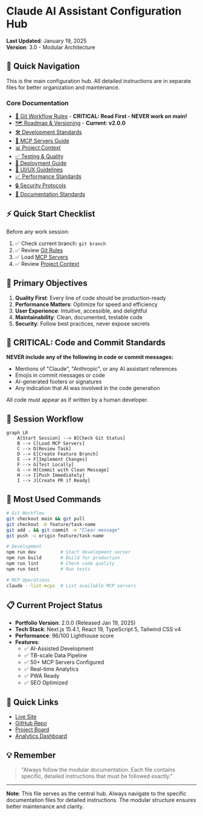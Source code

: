 # Claude AI Assistant Configuration Hub

**Last Updated**: January 19, 2025  
**Version**: 3.0 - Modular Architecture

## 📁 Quick Navigation

This is the main configuration hub. All detailed instructions are in separate files for better organization and maintenance.

### Core Documentation
- [🚨 Git Workflow Rules](./docs/claude/GIT_RULES.md) - **CRITICAL: Read First - NEVER work on main!**
- [🗺️ Roadmap & Versioning](./docs/claude/ROADMAP_VERSIONING.md) - **Current: v2.0.0**
- [🛠️ Development Standards](./docs/claude/DEVELOPMENT_STANDARDS.md)
- [🤖 MCP Servers Guide](./docs/claude/MCP_SERVERS.md)
- [📊 Project Context](./docs/claude/PROJECT_CONTEXT.md)
- [✅ Testing & Quality](./docs/claude/TESTING_QUALITY.md)
- [🚀 Deployment Guide](./docs/claude/DEPLOYMENT.md)
- [🎨 UI/UX Guidelines](./docs/claude/UI_UX_GUIDELINES.md)
- [📈 Performance Standards](./docs/claude/PERFORMANCE.md)
- [🔒 Security Protocols](./docs/claude/SECURITY.md)
- [📝 Documentation Standards](./docs/claude/DOCUMENTATION.md)

## ⚡ Quick Start Checklist

Before any work session:
1. ✅ Check current branch: `git branch`
2. ✅ Review [Git Rules](./docs/claude/GIT_RULES.md)
3. ✅ Load [MCP Servers](./docs/claude/MCP_SERVERS.md)
4. ✅ Review [Project Context](./docs/claude/PROJECT_CONTEXT.md)

## 🎯 Primary Objectives

1. **Quality First**: Every line of code should be production-ready
2. **Performance Matters**: Optimize for speed and efficiency
3. **User Experience**: Intuitive, accessible, and delightful
4. **Maintainability**: Clean, documented, testable code
5. **Security**: Follow best practices, never expose secrets

## 🚫 CRITICAL: Code and Commit Standards

**NEVER include any of the following in code or commit messages:**
- Mentions of "Claude", "Anthropic", or any AI assistant references
- Emojis in commit messages or code
- AI-generated footers or signatures
- Any indication that AI was involved in the code generation

All code must appear as if written by a human developer.

## 🔄 Session Workflow

```mermaid
graph LR
    A[Start Session] --> B[Check Git Status]
    B --> C[Load MCP Servers]
    C --> D[Review Task]
    D --> E[Create Feature Branch]
    E --> F[Implement Changes]
    F --> G[Test Locally]
    G --> H[Commit with Clean Message]
    H --> I[Push Immediately]
    I --> J[Create PR if Ready]
```

## 🚀 Most Used Commands

```bash
# Git Workflow
git checkout main && git pull
git checkout -b feature/task-name
git add . && git commit -m "Clear message"
git push -u origin feature/task-name

# Development
npm run dev         # Start development server
npm run build       # Build for production
npm run lint        # Check code quality
npm run test        # Run tests

# MCP Operations
claude --list-mcps  # List available MCP servers
```

## 📋 Current Project Status

- **Portfolio Version**: 2.0.0 (Released Jan 19, 2025)
- **Tech Stack**: Next.js 15.4.1, React 19, TypeScript 5, Tailwind CSS v4
- **Performance**: 96/100 Lighthouse score
- **Features**: 
  - ✅ AI-Assisted Development
  - ✅ TB-scale Data Pipeline
  - ✅ 50+ MCP Servers Configured
  - ✅ Real-time Analytics
  - ✅ PWA Ready
  - ✅ SEO Optimized

## 🔗 Quick Links

- [Live Site](https://anmol.am)
- [GitHub Repo](https://github.com/anmolmanchanda/anmol.am)
- [Project Board](https://github.com/users/anmolmanchanda/projects/1)
- [Analytics Dashboard](https://vercel.com/anmolmanchanda/anmol-am/analytics)

## 💡 Remember

> "Always follow the modular documentation. Each file contains specific, detailed instructions that must be followed exactly."

---

**Note**: This file serves as the central hub. Always navigate to the specific documentation files for detailed instructions. The modular structure ensures better maintenance and clarity.